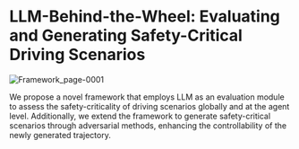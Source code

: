 # LLM-Behind-the-Wheel: Evaluating and Generating Safety-Critical Driving Scenarios
![Framework_page-0001](https://github.com/user-attachments/assets/188eb383-0770-475c-8c83-e8a680d25ca3)

We propose a novel framework that employs LLM as an evaluation module to assess the safety-criticality of driving scenarios globally and at the agent level.
Additionally, we extend the framework to generate safety-critical scenarios through adversarial methods, enhancing the controllability of the newly generated trajectory.
